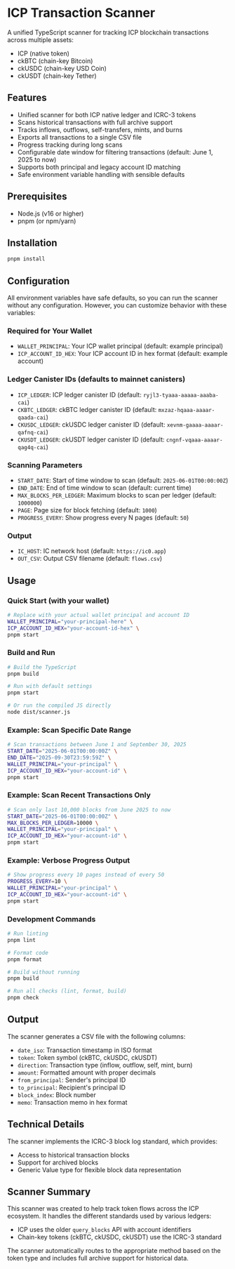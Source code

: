 # ICP Transaction Scanner

A unified TypeScript scanner for tracking ICP blockchain transactions across multiple assets:

- ICP (native token)
- ckBTC (chain-key Bitcoin)
- ckUSDC (chain-key USD Coin)
- ckUSDT (chain-key Tether)

## Features

- Unified scanner for both ICP native ledger and ICRC-3 tokens
- Scans historical transactions with full archive support
- Tracks inflows, outflows, self-transfers, mints, and burns
- Exports all transactions to a single CSV file
- Progress tracking during long scans
- Configurable date window for filtering transactions (default: June 1, 2025 to now)
- Supports both principal and legacy account ID matching
- Safe environment variable handling with sensible defaults

## Prerequisites

- Node.js (v16 or higher)
- pnpm (or npm/yarn)

## Installation

```bash
pnpm install
```

## Configuration

All environment variables have safe defaults, so you can run the scanner without any configuration. However, you can customize behavior with these variables:

### Required for Your Wallet

- `WALLET_PRINCIPAL`: Your ICP wallet principal (default: example principal)
- `ICP_ACCOUNT_ID_HEX`: Your ICP account ID in hex format (default: example account)

### Ledger Canister IDs (defaults to mainnet canisters)

- `ICP_LEDGER`: ICP ledger canister ID (default: `ryjl3-tyaaa-aaaaa-aaaba-cai`)
- `CKBTC_LEDGER`: ckBTC ledger canister ID (default: `mxzaz-hqaaa-aaaar-qaada-cai`)
- `CKUSDC_LEDGER`: ckUSDC ledger canister ID (default: `xevnm-gaaaa-aaaar-qafnq-cai`)
- `CKUSDT_LEDGER`: ckUSDT ledger canister ID (default: `cngnf-vqaaa-aaaar-qag4q-cai`)

### Scanning Parameters

- `START_DATE`: Start of time window to scan (default: `2025-06-01T00:00:00Z`)
- `END_DATE`: End of time window to scan (default: current time)
- `MAX_BLOCKS_PER_LEDGER`: Maximum blocks to scan per ledger (default: `1000000`)
- `PAGE`: Page size for block fetching (default: `1000`)
- `PROGRESS_EVERY`: Show progress every N pages (default: `50`)

### Output

- `IC_HOST`: IC network host (default: `https://ic0.app`)
- `OUT_CSV`: Output CSV filename (default: `flows.csv`)

## Usage

### Quick Start (with your wallet)

```bash
# Replace with your actual wallet principal and account ID
WALLET_PRINCIPAL="your-principal-here" \
ICP_ACCOUNT_ID_HEX="your-account-id-hex" \
pnpm start
```

### Build and Run

```bash
# Build the TypeScript
pnpm build

# Run with default settings
pnpm start

# Or run the compiled JS directly
node dist/scanner.js
```

### Example: Scan Specific Date Range

```bash
# Scan transactions between June 1 and September 30, 2025
START_DATE="2025-06-01T00:00:00Z" \
END_DATE="2025-09-30T23:59:59Z" \
WALLET_PRINCIPAL="your-principal" \
ICP_ACCOUNT_ID_HEX="your-account-id" \
pnpm start
```

### Example: Scan Recent Transactions Only

```bash
# Scan only last 10,000 blocks from June 2025 to now
START_DATE="2025-06-01T00:00:00Z" \
MAX_BLOCKS_PER_LEDGER=10000 \
WALLET_PRINCIPAL="your-principal" \
ICP_ACCOUNT_ID_HEX="your-account-id" \
pnpm start
```

### Example: Verbose Progress Output

```bash
# Show progress every 10 pages instead of every 50
PROGRESS_EVERY=10 \
WALLET_PRINCIPAL="your-principal" \
ICP_ACCOUNT_ID_HEX="your-account-id" \
pnpm start
```

### Development Commands

```bash
# Run linting
pnpm lint

# Format code
pnpm format

# Build without running
pnpm build

# Run all checks (lint, format, build)
pnpm check
```

## Output

The scanner generates a CSV file with the following columns:

- `date_iso`: Transaction timestamp in ISO format
- `token`: Token symbol (ckBTC, ckUSDC, ckUSDT)
- `direction`: Transaction type (inflow, outflow, self, mint, burn)
- `amount`: Formatted amount with proper decimals
- `from_principal`: Sender's principal ID
- `to_principal`: Recipient's principal ID
- `block_index`: Block number
- `memo`: Transaction memo in hex format

## Technical Details

The scanner implements the ICRC-3 block log standard, which provides:

- Access to historical transaction blocks
- Support for archived blocks
- Generic Value type for flexible block data representation

## Scanner Summary

This scanner was created to help track token flows across the ICP ecosystem. It handles the different standards used by various ledgers:

- ICP uses the older `query_blocks` API with account identifiers
- Chain-key tokens (ckBTC, ckUSDC, ckUSDT) use the ICRC-3 standard

The scanner automatically routes to the appropriate method based on the token type and includes full archive support for historical data.
